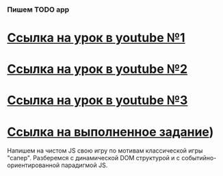 ###  Пишем  TODO app ###
[Ссылка на урок в youtube №1](https://www.youtube.com/watch?v=9O6GcTqPHdg&t=221s)
===============================================================================
[Ссылка на урок в youtube №2](https://www.youtube.com/watch?v=sQJ2edjnWn8&t=19s)
===============================================================================
[Ссылка на урок в youtube №3](https://www.youtube.com/watch?v=qq8S9mQnkLM)
===============================================================================
[Ссылка на выполненное задание](https://evgenprushk.github.io/sapper/))
===============================================================================
Напишем на чистом JS свою игру по мотивам классической игры "сапер". Разберемся с динамической DOM структурой и с событийно-ориентированной парадигмой JS.